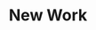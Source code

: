 ---
title: New Work
description_markdown: |-
  Selected work available now.

  Open thumbnails for expanded view and details.

  If you would like further information please see the [Contact](/contact) page.
_gallery_date: 2016-05-01 00:00:00
permalink: /gallery/new-work/
main_image_path:
images:
  - image_path: /uploads/img-6477.JPG
    image_title: DR/B1 Small Bowl
    image_description: 'DR/B1 Small Bowl. Height: 13 cm. Price: £350.00'
  - image_path: /uploads/img-6478.JPG
    image_title: DR/B1 View 2
    image_description: DR/B1 View 2
  - image_path: /uploads/img-6473.JPG
    image_title: DR/B2  Bowl
    image_description: 'DR/B2 Bowl. Height:12.5 cm. Price: £450.00'
  - image_path: /uploads/img-6472.JPG
    image_title: DR/B2 View 2
    image_description: DR/B2 View 2
  - image_path: /uploads/img-6466.JPG
    image_title: 'DR/B5  Bowl. '
    image_description: 'DR/B5 Bowl. Height: 15.5 cm. Price: £790.00'
  - image_path: /uploads/img-6467.JPG
    image_title: DR/B5 View 2
    image_description: DR/B5 View 2
  - image_path: /uploads/img-6465.JPG
    image_title: DR/B4 Bowl
    image_description: 'DR/B4 Bowl. Height: 17.5 cm. Price: £850.00'
  - image_path: /uploads/img-6464.JPG
    image_title: DR/B4  Bowl View 2
    image_description: DR/B4
  - image_path: /uploads/img-6463.JPG
    image_title: DR/B6 Bowl
    image_description: 'DR/B6 Bowl. Height: 18 cm. Price in GBP: £850.00'
  - image_path: /uploads/img-6462.JPG
    image_title: DR/B6 View 2
    image_description: DR/B6 View 2
  - image_path: /uploads/img-6433-1.JPG
    image_title: DR/B17  Small Bowl Floating Seeds
    image_description: >-
      DR/B17. Terra-sigillata Small Bowl. 'Floating Seeds'  Height: 14 cm. Price
      in GBP: £330.00
  - image_path: /uploads/img-6435-1.JPG
    image_title: DR/B17  Small Bowl  View 2
    image_description: DR/B17 Terra-sigillata Small Bowl View 2
  - image_path: /uploads/img-6441.JPG
    image_title: DR/B20 Terra-sigillata Bowl
    image_description: |-
      DR/B20 Terra-sigillata Bowl. Mottled interior. Height: 17.5 cm. 
      Price in GBP: £620.00
  - image_path: /uploads/img-6442.JPG
    image_title: DR/B20 View 2
    image_description: DR/B20 View 2
  - image_path: /uploads/img-6450.JPG
    image_title: DR/B30 Dark Bowl.
    image_description: 'DR/B30 Terra-sigillata dark bowl. Height: 14 cm. Price in GBP: £420.00'
  - image_path: /uploads/img-6451.JPG
    image_title: DR/B30 View 2
    image_description: DR/B30 View 2
  - image_path: /uploads/img-6247.jpg
    image_title: DR/B4 Terra-sigillata Balancing bowl
    image_description: >-
      DR/B4  Terra-sigillata balancing bowl, mottled interior. Textile ring
      supplied. Height: 12 cm. Price GBP: £350.00
  - image_path: /uploads/img-6250.jpg
    image_title: DR/B4  View 2
    image_description: DR/B4 View 2
  - image_path: /uploads/img-5750.jpg
    image_title: DR/A4  Deep Bowl  'Sun, Moon and Stars'
    image_description: >-
      Terra-sigillata Deep Bowl: 'Sun, Moon and Stars'. Mottled interior.
      Height: 22 cm.

      Diameter across the rim: 19.5 cm. Price in GBP: £1950.00
  - image_path: /uploads/img-5751.jpg
    image_title: DR/A4  'Sun, Moon and Stars' View 2
    image_description: Terra-sigillata Deep Bowl. 'Sun, Moon and Stars'  View  2
display_title: true
cols: 2
_options:
  image_path:
    width: '1200'
    height: '1200'
    resize_style: contain
    mime_type: image/jpeg
  main_image_path:
    width: '1200'
    height: '800'
    resize_style: contain
    mime_type: image/jpeg
_comments:
  title: Gallery title
  permalink: Be careful editing this
  main_image_path: Image used to represent your gallery
  images: Add and edit your gallery images here
  image_description: May only be used in the close up of an image
---